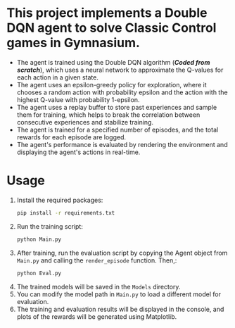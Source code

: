 # This project implements a Double DQN agent to solve Classic Control games in Gymnasium.

* The agent is trained using the Double DQN algorithm (***Coded from scratch***), which uses a neural network to approximate the Q-values for each action in a given state.
* The agent uses an epsilon-greedy policy for exploration, where it chooses a random action with probability epsilon and the action with the highest Q-value with probability 1-epsilon.
* The agent uses a replay buffer to store past experiences and sample them for training, which helps to break the correlation between consecutive experiences and stabilize training.
* The agent is trained for a specified number of episodes, and the total rewards for each episode are logged.
* The agent's performance is evaluated by rendering the environment and displaying the agent's actions in real-time.

# Usage
1. Install the required packages:
   ```bash
   pip install -r requirements.txt
   ```
2. Run the training script:
   ```bash
   python Main.py
   ```
3. After training, run the evaluation script by copying the Agent object from `Main.py` and calling the `render_episode` function. Then,:
   ```bash
   python Eval.py
   ```
4. The trained models will be saved in the `Models` directory.
5. You can modify the model path in `Main.py` to load a different model for evaluation.
6. The training and evaluation results will be displayed in the console, and plots of the rewards will be generated using Matplotlib.
